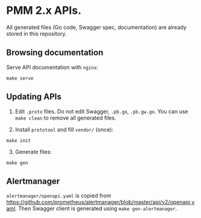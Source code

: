 # PMM 2.x APIs.

All generated files (Go code, Swagger spec, documentation) are already stored in this repository.

## Browsing documentation

Serve API documentation with `nginx`:
```
make serve
```


## Updating APIs

1. Edit `.proto` files. Do not edit Swagger, `.pb.go`, `.pb.gw.go`. You can use `make clean` to remove all generated files.

2. Install `prototool` and fill `vendor/` (once):
```
make init
```

3. Generate files:
```
make gen
```


## Alertmanager

`alertmanager/openapi.yaml` is copied from https://github.com/prometheus/alertmanager/blob/master/api/v2/openapi.yaml.
Then Swagger client is generated using `make gen-alertmanager`.
